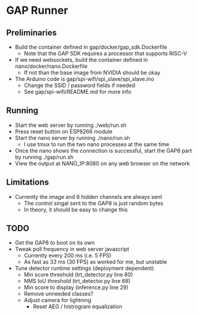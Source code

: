 # GAP Runner

## Preliminaries
- Build the container defined in gap/docker/gap_sdk.Dockerfile
  - Note that the GAP SDK requires a processor that supports RISC-V
- If we need websockets, build the container defined in nano/docker/nano.Dockerfile
  - If not than the base image from NVIDIA should be okay
- The Arduino code is gap/spi-wifi/spi_slave/spi_slave.ino
  - Change the SSID / password fields if needed
  - See gap/spi-wifi/README.md for more info

## Running
- Start the web server by running ./web/run.sh
- Press reset button on ESP8266 module
- Start the nano server by running ./nano/run.sh
  - I use tmux to run the two nano processes at the same time
- Once the nano shows the connection is successful, start the GAP8 part by running ./gap/run.sh
- View the output at NANO_IP:8080 on any web browser on the network

## Limitations
- Currently the image and 8 hidden channels are always sent
  - The control singal sent to the GAP8 is just random bytes
  - In theory, it should be easy to change this

## TODO
- Get the GAP8 to boot on its own
- Tweak poll frequency in web server javascript
  - Currently every 200 ms (i.e. 5 FPS)
  - As fast as 33 ms (30 FPS) as worked for me, but unstable
- Tune detector runtime settings (deployment dependent)
  - Min score threshold (trt_detector.py line 80)
  - NMS IoU threshold (trt_detector.py line 88)
  - Min score to display (inference.py line 29)
  - Remove unneeded classes?
  - Adjust camera for lightning
     - Reset AEG / histrogram equalization 
